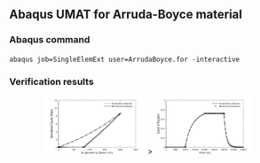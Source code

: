 ## Abaqus UMAT for Arruda-Boyce material

### Abaqus command
```
abaqus job=SingleElemExt user=ArrudaBoyce.for -interactive
```

### Verification results
<div align=center>
<img src="https://github.com/brightfrank1999/abaqus-umat/blob/main/LASMP/img/StrainStressCurve.jpg" width="180" height="105"/>
 ><img src="https://github.com/brightfrank1999/abaqus-umat/blob/main/LASMP/img/ExtentofReaction.jpg" width="180" height="105">
<div>
